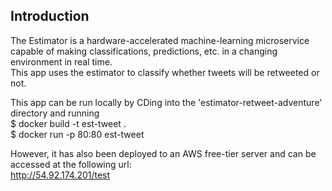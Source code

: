 ## Introduction

The Estimator is a hardware-accelerated machine-learning microservice capable of making classifications, predictions, etc. in a changing environment in real time. 
<br /> This app uses the estimator to classify whether tweets will be retweeted or not.

This app can be run locally by CDing into the 'estimator-retweet-adventure' directory and running
  <br /> $ docker build -t est-tweet .
  <br /> $ docker run -p 80:80 est-tweet

However, it has also been deployed to an AWS free-tier server and can be accessed at the following url:
  <br /> http://54.92.174.201/test